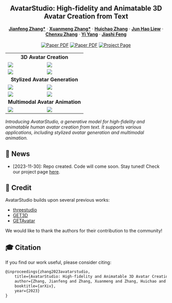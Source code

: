 <p align="center">

  <h2 align="center">AvatarStudio: High-fidelity and Animatable 3D Avatar Creation from Text</h2>
  <p align="center">
    <a href="http://jeff95.me/"><strong>Jianfeng Zhang*</strong></a>
    ·
    <a href="https://scholar.google.com.sg/citations?user=8gm-CYYAAAAJ&hl=en"><strong>Xuanmeng Zhang*</strong></a>
    ·
    <a href="https://scholar.google.com/citations?user=ZfUJGskAAAAJ&hl=zh-CN/"><strong>Huichao Zhang</strong></a>
    ·
    <a href="https://scholar.google.com.sg/citations?user=8gm-CYYAAAAJ&hl=en"><strong>Jun Hao Liew</strong></a>
    ·
    <a href="https://zhangchenxu528.github.io/"><strong>Chenxu Zhang</strong></a>
    ·
    <a href="https://scholar.google.com.sg/citations?user=RMSuNFwAAAAJ&hl=en"><strong>Yi Yang</strong></a>
    ·
    <a href="https://sites.google.com/site/jshfeng/home"><strong>Jiashi Feng</strong></a>
    <br>
    <br>
        <a href="assets/preprint/AvatarStudio.pdf"><img src='https://img.shields.io/badge/Paper-AvatarStudio-red' alt='Paper PDF'></a>
        <a href="https://arxiv.org/abs/2311.17917"><img src='https://img.shields.io/badge/arXiv-AvatarStudio-blue' alt='Paper PDF'></a>
        <a href='http://jeff95.me/projects/avatarstudio.html'><img src='https://img.shields.io/badge/Project_Page-AvatarStudio-green' alt='Project Page'></a>
  </p>
  
  <table align="center">
    <tr>
      <td align="center" colspan="2"><b>3D Avatar Creation</b></td>
    </tr>
    <tr>
    <td>
      <img src="https://github.com/magic-research/avatarstudio/assets/25397555/a3cd9b3d-55d0-438b-ae03-6f850f3d7eea">
    </td>
    <td>
      <img src="https://github.com/magic-research/avatarstudio/assets/25397555/4f1f4780-ff2c-4440-82a9-bb0aafb0056b">
    </td>
    </tr>
    <tr>
    <td>
      <img src="https://github.com/magic-research/avatarstudio/assets/25397555/b6192eec-d41a-45c9-ba71-6b496a26ce62">
    </td>
    <td>
      <img src="https://github.com/magic-research/avatarstudio/assets/25397555/4aee3b7b-0ba2-4787-91b8-911ddd9696f8">
    </td>
    </tr>
    <tr>
      <td align="center" colspan="2"><b>Stylized Avatar Generation</b></td>
    </tr>
    <tr>
    <td>
      <img src="https://github.com/magic-research/avatarstudio/assets/25397555/9ebc8aca-69a1-4a73-8fd3-168523e5147a">
    </td>
    <td>
      <img src="https://github.com/magic-research/avatarstudio/assets/25397555/48223a1f-15fe-4d87-8a15-7b42c1efe3e7">
    </td>
    </tr>
    <tr>
    <td>
      <img src="https://github.com/magic-research/avatarstudio/assets/25397555/a0c4a4b9-65e8-4023-aaf5-d7486d48693a">
    </td>
    <td>
      <img src="https://github.com/magic-research/avatarstudio/assets/25397555/7602a373-9f87-43fc-a771-eac465a16649">
    </td>
    </tr>
    <td align="center" colspan="2"><b>Multimodal Avatar Animation</b></td>
    <tr>
    <td>
      <img src="https://github.com/magic-research/avatarstudio/assets/25397555/63957228-971f-4c6b-91fc-a49cf83c5861">
    </td>
    <td>
      <img src="https://github.com/magic-research/avatarstudio/assets/25397555/4d2bdfa7-e6ef-4c50-9a60-64097eab3eec">
    </td>
    </tr>
  </table>

*Introducing AvatarStudio, a generative model for high-fidelity and animatable human avatar creation from text. It supports various applications, including stylized avatar generation and multimodal animation.*

## 📢 News

- [2023-11-30]: Repo created. Code will come soon. Stay tuned! Check our project page [here](http://jeff95.me/projects/avatarstudio.html).

<!-- ## ⚒️ Requirements
* We recommend Linux for performance and compatibility reasons.
* 1 high-end NVIDIA GPU. We have done all testing and development using V100 GPUs.
* Install `Python >= 3.8` and `PyTorch >= 1.12`. We have tested on `torch1.12.1+cu113, but other versions should also work fine.
* (Optional, Recommended) Install ninja to speed up the compilation of CUDA extensions:```pip install ninja```
* Install dependencies: ```pip install -r requirements.txt ```
## 🏃‍♂️ Getting Started

#### Clone the gitlab code and necessary files:

```bash
git clone https://github.com/magic-research/avatarstudio.git
``` -->


<!-- ## 🙀 Train the model
You can train new models using `launch.py`. For example:
```bash
python3 launch.py --config configs/avatarstudio.yaml --train --gpu 0 system.prompt_processor.prompt="Captain America, Marvel Character"
```

## 🙉 Inference
You can generate the multi-view visualization with `launch.py`. For example: 
```bash
python3 launch.py --config /path/to/trial/dir/configs/parsed.yaml --test --gpu 0 resume=path/to/trial/dir/ckpts/last.ckpt
```
You can specify `--img_res` to be the image resolution and `--resume_pretrained` to be the path of checkpoints.  -->


## 🙏 Credit

AvatarStudio builds upon several previous works:
- [threestudio](https://github.com/threestudio-project/threestudio)
- [GET3D](https://github.com/nv-tlabs/GET3D)
- [GETAvatar](https://github.com/magic-research/GETAvatar)

We would like to thank the authors for their contribution to the community!


## 🎓 Citation
If you find our work useful, please consider citing:
```latex
@inproceedings{zhang2023avatarstudio,
    title={AvatarStudio: High-fidelity and Animatable 3D Avatar Creation from Text},
    author={Zhang, Jianfeng and Zhang, Xuanmeng and Zhang, Huichao and Liew, Jun Hao and Zhang, Chenxu and Yang, Yi and Feng, Jiashi},
    booktitle={arXiv},
    year={2023}
}
```

